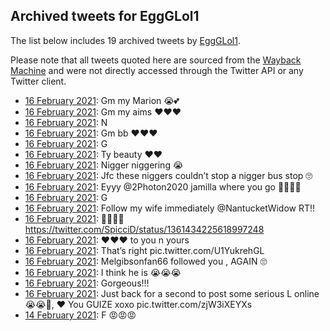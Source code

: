 ## Archived tweets for EggGLol1

The list below includes 19 archived tweets by
[EggGLol1](https://twitter.com/EggGLol1).

Please note that all tweets quoted here are sourced from the
[Wayback Machine](https://web.archive.org) and were not directly accessed through the Twitter API or
any Twitter client.

* [16 February 2021](https://web.archive.org/web/20210216143130/https://twitter.com/EggGLol1/status/1361684140890988544): Gm my Marion 😭💕 <!--1361684140890988544-->
* [16 February 2021](https://web.archive.org/web/20210216141343/https://twitter.com/EggGLol1/status/1361680036504473607): Gm my aims ❤️❤️❤️ <!--1361680036504473607-->
* [16 February 2021](https://web.archive.org/web/20210216140654/https://twitter.com/EggGLol1/status/1361678281662222340): N <!--1361678281662222340-->
* [16 February 2021](https://web.archive.org/web/20210216135726/https://twitter.com/EggGLol1/status/1361675954838503427): Gm bb ❤️❤️❤️ <!--1361675954838503427-->
* [16 February 2021](https://web.archive.org/web/20210216133420/https://twitter.com/EggGLol1/status/1361670055105355778): G <!--1361670055105355778-->
* [16 February 2021](https://web.archive.org/web/20210216131851/https://twitter.com/EggGLol1/status/1361666274657460229): Ty beauty ❤️❤️ <!--1361666274657460229-->
* [16 February 2021](https://web.archive.org/web/20210216034054/https://twitter.com/EggGLol1/status/1361520823610269699): Nigger niggering 😭 <!--1361520823610269699-->
* [16 February 2021](https://web.archive.org/web/20210216033722/https://twitter.com/EggGLol1/status/1361519966592389120): Jfc these niggers couldn’t stop a nigger bus stop 🙄 <!--1361519966592389120-->
* [16 February 2021](https://web.archive.org/web/20210216032257/https://twitter.com/EggGLol1/status/1361516277030932481): Eyyy  @2Photon2020  jamilla where you go 🤫😭😭😭 <!--1361516277030932481-->
* [16 February 2021](https://web.archive.org/web/20210216031116/https://twitter.com/EggGLol1/status/1361513314895998976): G <!--1361513314895998976-->
* [16 February 2021](https://web.archive.org/web/20210216023544/https://twitter.com/EggGLol1/status/1361504435659284487): Follow my wife immediately  @NantucketWidow  RT!! <!--1361504435659284487-->
* [16 February 2021](https://web.archive.org/web/20210216023057/https://twitter.com/EggGLol1/status/1361503209848725505): 👀👀👀👀 https://twitter.com/SpicciD/status/1361434225618997248 <!--1361503209848725505-->
* [16 February 2021](https://web.archive.org/web/20210216020339/https://twitter.com/EggGLol1/status/1361496413662818305): ❤️❤️❤️ to you n yours <!--1361496413662818305-->
* [16 February 2021](https://web.archive.org/web/20210216015711/https://twitter.com/EggGLol1/status/1361494709340934148): That’s right pic.twitter.com/U1YukrehGL <!--1361494709340934148-->
* [16 February 2021](https://web.archive.org/web/20210216015550/https://twitter.com/EggGLol1/status/1361494425403199488): Melgibsonfan66 followed you , AGAIN 🙄 <!--1361494425403199488-->
* [16 February 2021](https://web.archive.org/web/20210216014804/https://twitter.com/EggGLol1/status/1361492450313969668): I think he is 😭😭😭 <!--1361492450313969668-->
* [16 February 2021](https://web.archive.org/web/20210216012236/https://twitter.com/EggGLol1/status/1361486023658733573): Gorgeous!!! <!--1361486023658733573-->
* [16 February 2021](https://web.archive.org/web/20210216005342/https://twitter.com/EggGLol1/status/1361478752249802752): Just back for a second to post some serious L online 😭😭🖕, ❤️ You GUIZE xoxo pic.twitter.com/zjW3iXEYXs <!--1361478752249802752-->
* [14 February 2021](https://web.archive.org/web/20210214204256/https://twitter.com/EggGLol1/status/1361053279866785793): F 😡😡😡 <!--1361053279866785793-->
